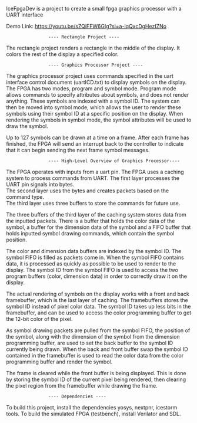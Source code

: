 
IceFpgaDev is a project to create a small fpga graphics processor with a UART interface

Demo Link: https://youtu.be/sZQiFFW6GIg?si=a-iqQxcDgHezIZNo

					---- Rectangle Project ----

The rectangle project renders a rectangle in the middle of the display.  It colors the rest
of the display a specified color.

					---- Graphics Processor Project ----

The graphics processor project uses commands specified in the uart interface control document
(uartICD.txt) to display symbols on the display.  The FPGA has two modes, program and symbol 
mode.  Program mode allows commands to specify attributes about symbols, and does not render
anything.  These symbols are indexed with a symbol ID.  The system can then be moved into symbol
mode, which allows the user to render these symbols using their symbol ID at a specific 
position on the display.  When rendering the symbols in symbol mode, the symbol attributes will
be used to draw the symbol.

Up to 127 symbols can be drawn at a time on a frame.  After each frame has finished, the FPGA 
will send an interrupt back to the controller to indicate that it can begin sending the next
frame symbol messages.  

 					---- High-Level Overview of Graphics Processor----

The FPGA operates with inputs from a uart pin.  The FPGA uses a caching system to process 
commands from UART.  The first layer processes the UART pin signals into bytes.  
The second layer uses the bytes and creates packets based on the command type.  
The third layer uses three buffers to store the commands for future use.  

The three buffers of the third layer of the caching system stores data from the inputted packets.
There is a buffer that holds the color data of the symbol, a buffer for the dimension data 
of the symbol and a FIFO buffer that holds inputted symbol drawing commands, which 
contain the symbol position.

The color and dimension data buffers are indexed by the symbol ID.  The symbol FIFO is filled
as packets come in.  When the symbol FIFO contains data, it is processed as quickly as possible
to be used to render to the display.  The symbol ID from the symbol FIFO is used to access the 
two program buffers (color, dimension data) in order to correctly draw it on the display.

The actual rendering of symbols on the display works with a front and back framebuffer, which is 
the last layer of caching.  The framebuffers stores the symbol ID instead of pixel color data. 
The symbol ID takes up less bits in the framebuffer, and can be used to access the color 
programming buffer to get the 12-bit color of the pixel.  

As symbol drawing packets are pulled from the symbol FIFO, the position of the symbol, along 
with the dimension of the symbol from the dimension programming buffer, are used to set the 
back buffer to the symbol ID currently being drawn.  When the back and front buffer swap the 
symbol ID contained in the framebuffer is used to read the color data from the color 
programming buffer and render the symbol.  

The frame is cleared while the front buffer is being displayed.  This is done by storing the 
symbol ID of the current pixel being rendered, then clearing the pixel region from the 
framebuffer while drawing the frame.

					---- Dependencies ----

To build this project, install the dependencies yosys, nextpnr, icestorm tools.  To build the 
simulated FPGA (testbench), install Verilator and SDL.
